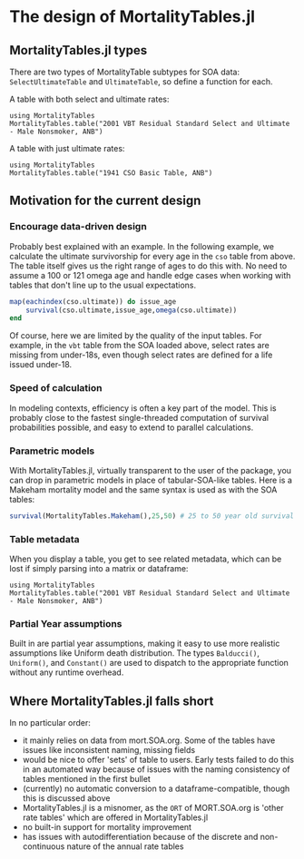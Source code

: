 # The design of MortalityTables.jl

## MortalityTables.jl types

There are two types of MortalityTable subtypes for SOA data: `SelectUltimateTable` and `UltimateTable`, so define a function for each. 

A table with both select and ultimate rates:

```@example
using MortalityTables
MortalityTables.table("2001 VBT Residual Standard Select and Ultimate - Male Nonsmoker, ANB")
```

A table with just ultimate rates:

```@example
using MortalityTables
MortalityTables.table("1941 CSO Basic Table, ANB")
```

## Motivation for the current design

### Encourage data-driven design

Probably best explained with an example. In the following example, we calculate the ultimate survivorship for every age in the `cso` table from above. The table itself gives us the right range of ages to do this with. No need to assume a 100 or 121 omega age and handle edge cases when working with tables that don't line up to the usual expectations.

```julia
map(eachindex(cso.ultimate)) do issue_age
	survival(cso.ultimate,issue_age,omega(cso.ultimate))
end
```

Of course, here we are limited by the quality of the input tables. For example, in the `vbt` table from the SOA loaded above, select rates are missing from under-18s, even though select rates are defined for a life issued under-18.

### Speed of calculation

In modeling contexts, efficiency is often a key part of the model. This is probably close to the fastest single-threaded computation of survival probabilities possible, and easy to extend to parallel calculations.

### Parametric models

With MortalityTables.jl, virtually transparent to the user of the package, you can drop in parametric models in place of tabular-SOA-like tables. Here is a Makeham mortality model and the same syntax is used as with the SOA tables:

```julia
survival(MortalityTables.Makeham(),25,50) # 25 to 50 year old survival
```

### Table metadata

When you display a table, you get to see related metadata, which can be lost if simply parsing into a matrix or dataframe:

```@example
using MortalityTables
MortalityTables.table("2001 VBT Residual Standard Select and Ultimate - Male Nonsmoker, ANB")
```

### Partial Year assumptions

Built in are partial year assumptions, making it easy to use more realistic assumptions like Uniform death distribution. The types `Balducci()`, `Uniform()`, and `Constant()` are used to dispatch to the appropriate function without any runtime overhead.

## Where MortalityTables.jl falls short

In no particular order:

- it mainly relies on data from mort.SOA.org. Some of the tables have issues like inconsistent naming, missing fields
- would be nice to offer 'sets' of table to users. Early tests failed to do this in an automated way because of issues with the naming consistency of tables mentioned in the first bullet
- (currently) no automatic conversion to a dataframe-compatible, though this is discussed above
- MortalityTables.jl is a misnomer, as the `ORT` of MORT.SOA.org is 'other rate tables' which are offered in MortalityTables.jl
- no built-in support for mortality improvement
- has issues with autodifferentiation because of the discrete and non-continuous nature of the annual rate tables